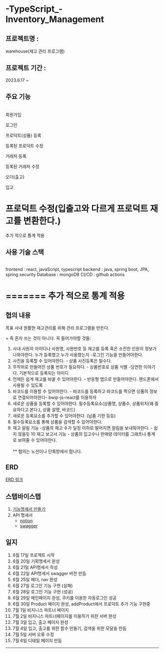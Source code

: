 # -TypeScript\_-Inventory_Management

## 프로젝트명 :

warehouse(재고 관리 프로그램)

## 프로젝트 기간 :

2023.6.17 ~

## 주요 기능

<br>
회원가입

로그인

프로덕트(상품) 등록

등록된 프로덕트 수정

거래처 등록

등록된 거래처 수정

오더(출고)

입고

# 프로덕트 수정(입출고와 다르게 프로덕트 재고를 변환한다.)

추가 적으로 통계 적용

## 사용 기술 스택

<br>
frontend : react, javaScript, typescript
backend : java, spring boot, JPA, spring security  
Database : mongoDB  
CI/CD : github actions

=======
추가 적으로 통계 적용
=======

## 협의 내용

목표 사내 원활한 재고관리를 위해 관리 프로그램을 만든다.

= 즉 혼자 쓰는 것이 아니다.
꼭 들어가야할 것들:

1. 사내 사원의 아이디나 사원명, 사원번호 등 재고를 등록 혹은 소진한 인원의 정보가 나와야한다. 누가 등록했고 누가 사용했는지 -로그인 기능을 만들어야한다.
2. 사진을 등록할 수 있어야한다. - 상품 사진등록은 필수다.
3. 무작위로 만들어진 상품 번호가 필요하다. - 상품번호로 상품 식별 -당연한 이야기다. 기본적으로 등록되는 아이디
4. 언제든 쉽게 재고를 바꿀 수 있어야한다. - 반응형 앱으로 만들어야한다. 핸드폰에서 사용될 수 있도록
5. 바코드를 이용할 수 있어야한다. - 바코드를 등록하고 바코드를 찍으면 상품의 정보로 연결되어야한다- bwip-js-react를 이용하자
6. 새로운 상품을 등록할 수 있어야한다. 필수등록요소(상품명, 상품수, 상품위치(꽤 중요하다고 본다.), 상품 설명, 바코드)
7. 새로운 등록요소를 추가할 수 있어야한다. (납품 기한 등등)
8. 필수등록요소를 통해 상품을 검색할 수 있어야한다.
9. 재고 알림 기능 -상품의 재고 수가 일정 이하로 떨어지면 알림을 보내줘야한다. - 쉽지 않을듯
   10 재고 보고서 기능 - 상품의 입고수나 판매량 데이터를 그래프나 통계로 보여줄 수 있어야한다.
   <br>  
   \*\* 협의는 노션이나 단톡방에서 합니다.

## ERD

[ERD 링크](https://dbdiagram.io/d/648bf257722eb77494101b6d)

## 스탭바이스텝

1. [기능명세서 만들기](https://github.com/samdo91/TypeScript_Inventory_Management/blob/master/client/%EA%B8%B0%EB%8A%A5%EB%AA%85%EC%84%B8%EC%84%9C.md)
2. API 명세서
   - [notion](https://amusing-side-256.notion.site/API-63c1a3c2d99b475fa8b61da97f73b593?pvs=4)
   - [swagger](https://app.swaggerhub.com/apis/samdo91/wareHouse_API/1.0.0#/)

## 일지

1. 6월 17일 프로젝트 시작
2. 6월 20일 기획명세서 완성
3. 6월 21일 API명세서 작성
4. 6월 22일 API명세서 swagger 버전 만듬
5. 6월 25일 헤더, nav 완성
6. 6월 27일 로그인 기능 구현 (실패)
7. 6월 28일 로그인 기능 구현 (성공)
8. 6월 29일 메인페이지 완성, 쿠키를 이용한 자동로그인 성공
9. 6월 30일 Product 페이지 완성, addProduct에서 프로덕트 추가 기능 구현중
10. 7월 1일 비지니스 파트너 페이지
11. 7월 2일 비지니스 파트너페이지를 이용하기 위한 서버 완성
12. 7월 3일 입고, 출고 페이지 완성
13. 7월 4일 입고, 출고를 위한 함수 만들기, 검색을 위한 모달을 만듬
14. 7월 5일 서버 오류 수정
15. 7월 6일 디테일 페이지 만듬

---
